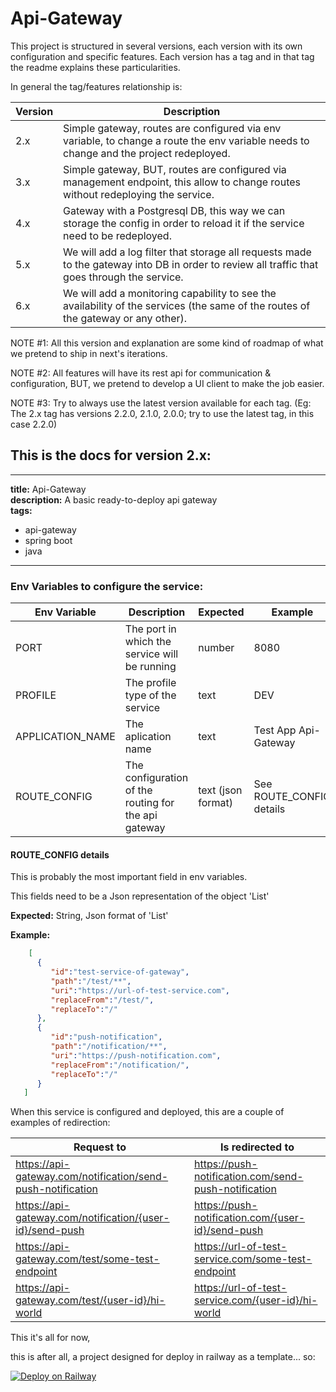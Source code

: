 # Api-Gateway

This project is structured in several versions, each version with its own configuration and specific features.
Each version has a tag and in that tag the readme explains these particularities.

In general the tag/features relationship is:

| Version | Description                                                                                                                                  |
|---------|----------------------------------------------------------------------------------------------------------------------------------------------|
| 2.x     | Simple gateway, routes are configured via env variable, to change a route the env variable needs to change and the project redeployed.       |
| 3.x     | Simple gateway, BUT, routes are configured via management endpoint, this allow to change routes without redeploying the service.             |
| 4.x     | Gateway with a Postgresql DB, this way we can storage the config in order to reload it if the service need to be redeployed.                 |
| 5.x     | We will add a log filter that storage all requests made to the gateway into DB in order to review all traffic that goes through the service. |
| 6.x     | We will add a monitoring capability to see the availability of the services (the same of the routes of the gateway or any other).            |

NOTE #1: All this version and explanation are some kind of roadmap of what we pretend to ship in next's iterations.

NOTE #2: All features will have its rest api for communication & configuration, BUT, we pretend to develop a UI client
to make the job easier.

NOTE #3: Try to always use the latest version available for each tag. (Eg: The 2.x tag has versions 2.2.0, 2.1.0, 2.0.0;
try to use the latest tag, in this case 2.2.0)

## This is the docs for version 2.x:

---
**title:** Api-Gateway </br>
**description:** A basic ready-to-deploy api gateway </br>
**tags:** </br>

- api-gateway
- spring boot
- java

---

### Env Variables to configure the service:

| Env Variable     | Description                                          | Expected           | Example                  |
|------------------|------------------------------------------------------|--------------------|--------------------------|
| PORT             | The port in which the service will be running        | number             | 8080                     |
| PROFILE          | The profile type of the service                      | text               | DEV                      |
| APPLICATION_NAME | The aplication name                                  | text               | Test App Api-Gateway     |
| ROUTE_CONFIG     | The configuration of the routing for the api gateway | text (json format) | See ROUTE_CONFIG details |

#### ROUTE_CONFIG details

This is probably the most important field in env variables.

This fields need to be a Json representation of the object 'List<RouteConfigModel>'

**Expected:** String, Json format of 'List<RouteConfigModel>'

**Example:**

``` json
    [
      {
         "id":"test-service-of-gateway",
         "path":"/test/**",
         "uri":"https://url-of-test-service.com",
         "replaceFrom":"/test/",
         "replaceTo":"/"
      },
      {
         "id":"push-notification",
         "path":"/notification/**",
         "uri":"https://push-notification.com",
         "replaceFrom":"/notification/",
         "replaceTo":"/"
      }
   ]
```

When this service is configured and deployed, this are a couple of examples of redirection:

| Request to                                                  | Is redirected to                                     |
|-------------------------------------------------------------|------------------------------------------------------|
| https://api-gateway.com/notification/send-push-notification | https://push-notification.com/send-push-notification |
| https://api-gateway.com/notification/{user-id}/send-push    | https://push-notification.com/{user-id}/send-push    |
| https://api-gateway.com/test/some-test-endpoint             | https://url-of-test-service.com/some-test-endpoint   |
| https://api-gateway.com/test/{user-id}/hi-world             | https://url-of-test-service.com/{user-id}/hi-world   |

This it's all for now,

this is after all, a project designed for deploy in railway as a template... so:

[![Deploy on Railway](https://railway.app/button.svg)](https://railway.app/template/IR4lVv?referralCode=6_5_ta)

